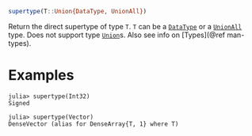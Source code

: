```julia
supertype(T::Union{DataType, UnionAll})
```

Return the direct supertype of type `T`. `T` can be a [`DataType`](@ref) or a [`UnionAll`](@ref) type. Does not support type [`Union`](@ref)s. Also see info on [Types](@ref man-types).

# Examples

```jldoctest
julia> supertype(Int32)
Signed

julia> supertype(Vector)
DenseVector (alias for DenseArray{T, 1} where T)
```
